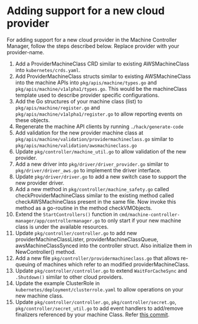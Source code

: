 # Adding support for a new cloud provider

For adding support for a new cloud provider in the Machine Controller Manager, follow the steps described below. Replace provider with your provider-name.

1. Add a ProviderMachineClass CRD similar to existing AWSMachineClass into `kubernetes/crds.yaml`.
1. Add ProviderMachineClass structs similar to existing AWSMachineClass into the machine APIs into `pkg/apis/machine/types.go` and `pkg/apis/machine/v1alpha1/types.go`. This would be the machineClass template used to describe provider specific configurations.
1. Add the Go structures of your machine class (list) to `pkg/apis/machine/register.go` and `pkg/apis/machine/v1alpha1/register.go` to allow reporting events on these objects.
1. Regenerate the machine API clients by running `./hack/generate-code`
1. Add validation for the new provider machine class at `pkg/apis/machine/validation/providermachineclass.go` similar to `pkg/apis/machine/validation/awsmachineclass.go`
1. Update `pkg/controller/machine_util.go` to allow validation of the new provider.
1. Add a new driver into `pkg/driver/driver_provider.go` similar to `pkg/driver/driver_aws.go` to implement the driver interface.
1. Update `pkg/driver/driver.go` to add a new switch case to support the new provider driver.
1. Add a new method in `pkg/controller/machine_safety.go` called checkProviderMachineClass similar to the existing method called checkAWSMachineClass present in the same file. Now invoke this method as a go-routine in the method checkVMObjects.
1. Extend the `StartControllers()` function in `cmd/machine-controller-manager/app/controllermanager.go` to only start if your new machine class is under the available resources.
1. Update `pkg/controller/controller.go` to add new providerMachineClassLister, providerMachineClassQueue, awsMachineClassSynced into the controller struct. Also initialize them in NewController() method.
1. Add a new file `pkg/controller/providermachineclass.go` that allows re-queuing of machines which refer to an modified providerMachineClass.
1. Update `pkg/controller/controller.go` to extend `WaitForCacheSync` and `.Shutdown()` similar to other cloud providers.
1. Update the example ClusterRole in `kubernetes/deployment/clusterrole.yaml` to allow operations on your new machine class.
1. Update `pkg/controller/controller.go`, `pkg/controller/secret.go`, `pkg/controller/secret_util.go` to add event handlers to add/remove finalizers referenced by your machine Class. Refer [this commit](https://github.com/gardener/machine-controller-manager/pull/104/commits/013f70726b1057aed1cf7fe0f0449922ab9a256a).
